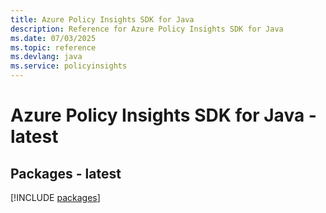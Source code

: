 ```yaml
---
title: Azure Policy Insights SDK for Java
description: Reference for Azure Policy Insights SDK for Java
ms.date: 07/03/2025
ms.topic: reference
ms.devlang: java
ms.service: policyinsights
---
```

# Azure Policy Insights SDK for Java - latest
## Packages - latest
[!INCLUDE [packages](policy-insights-index.md)]
